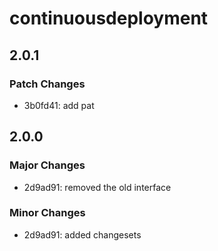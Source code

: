 # continuousdeployment

## 2.0.1

### Patch Changes

- 3b0fd41: add pat

## 2.0.0

### Major Changes

- 2d9ad91: removed the old interface

### Minor Changes

- 2d9ad91: added changesets
